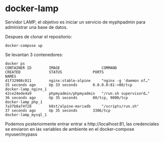 # docker-lamp
Servidor LAMP, el objetivo es iniciar un servicio de myphpadmin para administrar una base de datos.

Despues de clonar el repositorio:

```
docker-compose up
```

Se levantan 3 contenedores:

```
docker ps
CONTAINER ID        IMAGE                   COMMAND                  CREATED             STATUS              PORTS                            NAMES
d1f32908c011        nginx:stable-alpine     "nginx -g 'daemon of…"   35 seconds ago      Up 33 seconds       0.0.0.0:81->80/tcp               docker-lamp_nginx_1
42ce24ede4a9        phpmyadmin/phpmyadmin   "/run.sh supervisord…"   36 seconds ago      Up 35 seconds       80/tcp, 9000/tcp                 docker-lamp_php_1
7a37b8a74f28        k0st/alpine-mariadb     "/scripts/run.sh"        37 seconds ago      Up 35 seconds       3306/tcp                         docker-lamp_mysql_1
```

Podemos posteriormente entrar entrar a http://localhost:81, las credenciales se enviaron en las variables de ambiente en el docker-compose myuser/mypass
